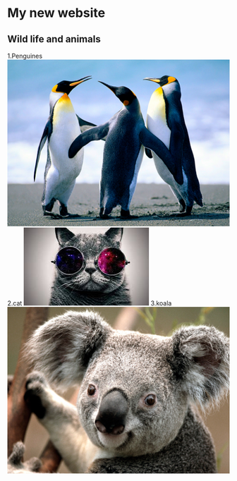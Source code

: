 # My new website
## Wild life and animals 
1.Penguines
![penguines](Penguins.jpg) 
2.cat
![cat](index.jpg)
3.koala
![koala](Koala.jpg)


